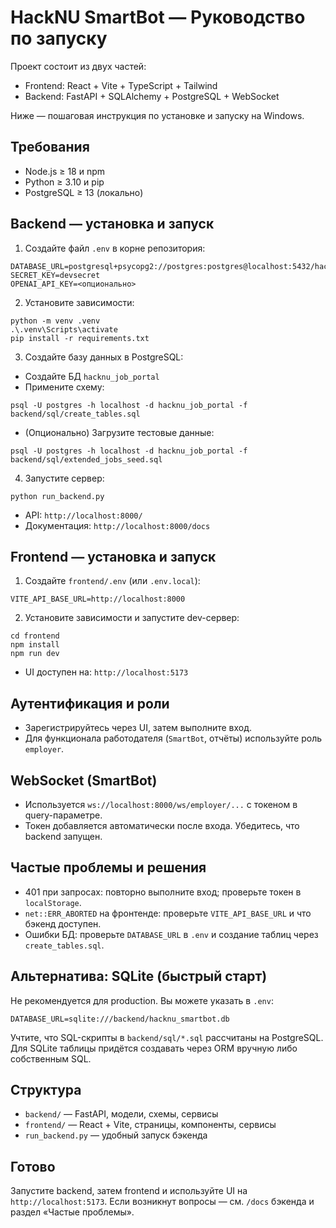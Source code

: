 # HackNU SmartBot — Руководство по запуску

Проект состоит из двух частей:
- Frontend: React + Vite + TypeScript + Tailwind
- Backend: FastAPI + SQLAlchemy + PostgreSQL + WebSocket

Ниже — пошаговая инструкция по установке и запуску на Windows.

## Требования
- Node.js ≥ 18 и npm
- Python ≥ 3.10 и pip
- PostgreSQL ≥ 13 (локально)

## Backend — установка и запуск
1) Создайте файл `.env` в корне репозитория:
```
DATABASE_URL=postgresql+psycopg2://postgres:postgres@localhost:5432/hacknu_job_portal
SECRET_KEY=devsecret
OPENAI_API_KEY=<опционально>
```
2) Установите зависимости:
```
python -m venv .venv
.\.venv\Scripts\activate
pip install -r requirements.txt
```
3) Создайте базу данных в PostgreSQL:
- Создайте БД `hacknu_job_portal`
- Примените схему:
```
psql -U postgres -h localhost -d hacknu_job_portal -f backend/sql/create_tables.sql
```
- (Опционально) Загрузите тестовые данные:
```
psql -U postgres -h localhost -d hacknu_job_portal -f backend/sql/extended_jobs_seed.sql
```
4) Запустите сервер:
```
python run_backend.py
```
- API: `http://localhost:8000/`
- Документация: `http://localhost:8000/docs`

## Frontend — установка и запуск
1) Создайте `frontend/.env` (или `.env.local`):
```
VITE_API_BASE_URL=http://localhost:8000
```
2) Установите зависимости и запустите dev-сервер:
```
cd frontend
npm install
npm run dev
```
- UI доступен на: `http://localhost:5173`

## Аутентификация и роли
- Зарегистрируйтесь через UI, затем выполните вход.
- Для функционала работодателя (`SmartBot`, отчёты) используйте роль `employer`.

## WebSocket (SmartBot)
- Используется `ws://localhost:8000/ws/employer/...` с токеном в query-параметре.
- Токен добавляется автоматически после входа. Убедитесь, что backend запущен.

## Частые проблемы и решения
- 401 при запросах: повторно выполните вход; проверьте токен в `localStorage`.
- `net::ERR_ABORTED` на фронтенде: проверьте `VITE_API_BASE_URL` и что бэкенд доступен.
- Ошибки БД: проверьте `DATABASE_URL` в `.env` и создание таблиц через `create_tables.sql`.

## Альтернатива: SQLite (быстрый старт)
Не рекомендуется для production. Вы можете указать в `.env`:
```
DATABASE_URL=sqlite:///backend/hacknu_smartbot.db
```
Учтите, что SQL-скрипты в `backend/sql/*.sql` рассчитаны на PostgreSQL. Для SQLite таблицы придётся создавать через ORM вручную либо собственным SQL.

## Структура
- `backend/` — FastAPI, модели, схемы, сервисы
- `frontend/` — React + Vite, страницы, компоненты, сервисы
- `run_backend.py` — удобный запуск бэкенда

## Готово
Запустите backend, затем frontend и используйте UI на `http://localhost:5173`. Если возникнут вопросы — см. `/docs` бэкенда и раздел «Частые проблемы».